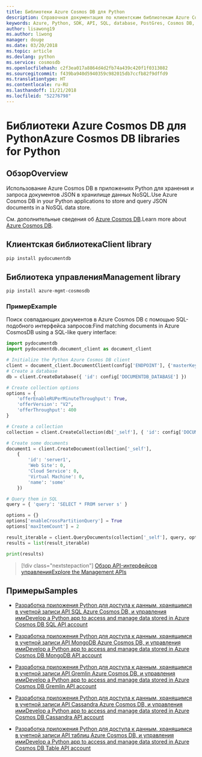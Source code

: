 ```yaml
---
title: Библиотеки Azure Cosmos DB для Python
description: Справочная документация по клиентским библиотекам Azure Cosmos DB для Python
keywords: Azure, Python, SDK, API, SQL, database, PostGres, Cosmos DB, NoSQL
author: lisawong19
ms.author: liwong
manager: douge
ms.date: 03/20/2018
ms.topic: article
ms.devlang: python
ms.service: cosmosdb
ms.openlocfilehash: c2f3ea017a8864d4d2fb74a439c420f1f0313082
ms.sourcegitcommit: f439ba940d5940359c982015db7ccfb82f9dffd9
ms.translationtype: HT
ms.contentlocale: ru-RU
ms.lasthandoff: 11/21/2018
ms.locfileid: "52276798"
---
```

# <a name="azure-cosmos-db-libraries-for-python"></a><span data-ttu-id="57864-104">Библиотеки Azure Cosmos DB для Python</span><span class="sxs-lookup"><span data-stu-id="57864-104">Azure Cosmos DB libraries for Python</span></span>

## <a name="overview"></a><span data-ttu-id="57864-105">Обзор</span><span class="sxs-lookup"><span data-stu-id="57864-105">Overview</span></span>

<span data-ttu-id="57864-106">Использование Azure Cosmos DB в приложениях Python для хранения и запроса документов JSON в хранилище данных NoSQL.</span><span class="sxs-lookup"><span data-stu-id="57864-106">Use Azure Cosmos DB in your Python applications to store and query JSON documents in a NoSQL data store.</span></span>

<span data-ttu-id="57864-107">См. дополнительные сведения об [Azure Cosmos DB](https://docs.microsoft.com/azure/cosmos-db/introduction).</span><span class="sxs-lookup"><span data-stu-id="57864-107">Learn more about [Azure Cosmos DB](https://docs.microsoft.com/azure/cosmos-db/introduction).</span></span>

## <a name="client-library"></a><span data-ttu-id="57864-108">Клиентская библиотека</span><span class="sxs-lookup"><span data-stu-id="57864-108">Client library</span></span>
 ```bash
pip install pydocumentdb
 ```

## <a name="management-library"></a><span data-ttu-id="57864-109">Библиотека управления</span><span class="sxs-lookup"><span data-stu-id="57864-109">Management library</span></span>
```bash
pip install azure-mgmt-cosmosdb
```

### <a name="example"></a><span data-ttu-id="57864-110">Пример</span><span class="sxs-lookup"><span data-stu-id="57864-110">Example</span></span>

<span data-ttu-id="57864-111">Поиск совпадающих документов в Azure Cosmos DB с помощью SQL-подобного интерфейса запросов:</span><span class="sxs-lookup"><span data-stu-id="57864-111">Find matching documents in Azure CosmosDB using a SQL-like query interface:</span></span>

```python
import pydocumentdb
import pydocumentdb.document_client as document_client

# Initialize the Python Azure Cosmos DB client
client = document_client.DocumentClient(config['ENDPOINT'], {'masterKey': config['MASTERKEY']})
# Create a database
db = client.CreateDatabase({ 'id': config['DOCUMENTDB_DATABASE'] })

# Create collection options
options = {
    'offerEnableRUPerMinuteThroughput': True,
    'offerVersion': "V2",
    'offerThroughput': 400
}

# Create a collection
collection = client.CreateCollection(db['_self'], { 'id': config['DOCUMENTDB_COLLECTION'] }, options)

# Create some documents
document1 = client.CreateDocument(collection['_self'],
    { 
        'id': 'server1',
        'Web Site': 0,
        'Cloud Service': 0,
        'Virtual Machine': 0,
        'name': 'some' 
    })

# Query them in SQL
query = { 'query': 'SELECT * FROM server s' }    

options = {} 
options['enableCrossPartitionQuery'] = True
options['maxItemCount'] = 2

result_iterable = client.QueryDocuments(collection['_self'], query, options)
results = list(result_iterable)

print(results)
```
> [!div class="nextstepaction"]
> [<span data-ttu-id="57864-112">Обзор API-интерфейсов управления</span><span class="sxs-lookup"><span data-stu-id="57864-112">Explore the Management APIs</span></span>](/python/api/overview/azure/cosmosdb/management)

## <a name="samples"></a><span data-ttu-id="57864-113">Примеры</span><span class="sxs-lookup"><span data-stu-id="57864-113">Samples</span></span>

* [<span data-ttu-id="57864-114">Разработка приложения Python для доступа к данным, хранящимся в учетной записи API SQL Azure Cosmos DB, и управления ими</span><span class="sxs-lookup"><span data-stu-id="57864-114">Develop a Python app to access and manage data stored in Azure Cosmos DB SQL API account</span></span>](https://github.com/Azure-Samples/azure-cosmos-db-python-getting-started.git)

* [<span data-ttu-id="57864-115">Разработка приложения Python для доступа к данным, хранящимся в учетной записи API MongoDB Azure Cosmos DB, и управления ими</span><span class="sxs-lookup"><span data-stu-id="57864-115">Develop a Python app to access and manage data stored in Azure Cosmos DB MongoDB API account</span></span>](https://github.com/Azure-Samples/CosmosDB-Flask-Mongo-Sample.git)

* [<span data-ttu-id="57864-116">Разработка приложения Python для доступа к данным, хранящимся в учетной записи API Gremlin Azure Cosmos DB, и управления ими</span><span class="sxs-lookup"><span data-stu-id="57864-116">Develop a Python app to access and manage data stored in Azure Cosmos DB Gremlin API account</span></span>](https://github.com/Azure-Samples/azure-cosmos-db-graph-python-getting-started.git)

* [<span data-ttu-id="57864-117">Разработка приложения Python для доступа к данным, хранящимся в учетной записи API Cassandra Azure Cosmos DB, и управления ими</span><span class="sxs-lookup"><span data-stu-id="57864-117">Develop a Python app to access and manage data stored in Azure Cosmos DB Cassandra API account</span></span>](https://github.com/Azure-Samples/azure-cosmos-db-cassandra-python-getting-started.git)

* [<span data-ttu-id="57864-118">Разработка приложения Python для доступа к данным, хранящимся в учетной записи API таблиц Azure Cosmos DB, и управления ими</span><span class="sxs-lookup"><span data-stu-id="57864-118">Develop a Python app to access and manage data stored in Azure Cosmos DB Table API account</span></span>](https://github.com/Azure-Samples/storage-python-getting-started.git)


